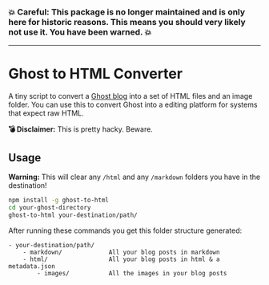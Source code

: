 ### :boom: Careful: This package is no longer maintained and is only here for historic reasons. This means you should very likely not use it. You have been warned. :boom:

---

# Ghost to HTML Converter

A tiny script to convert a [Ghost blog](http://tryghost.org) into a set of HTML files and an image folder. 
You can use this to convert Ghost into a editing platform for systems that expect raw HTML.

**:bomb: Disclaimer:** This is pretty hacky. Beware.

## Usage

**Warning:** This will clear any `/html` and any `/markdown` folders you have in the destination!

```bash
npm install -g ghost-to-html
cd your-ghost-directory
ghost-to-html your-destination/path/
```

After running these commands you get this folder structure generated:

```
- your-destination/path/
    - markdown/             All your blog posts in markdown
    - html/                 All your blog posts in html & a metadata.json
        - images/           All the images in your blog posts
```
